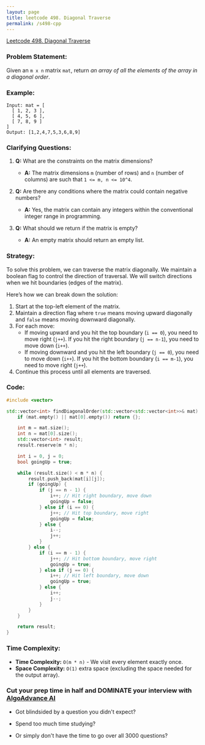 ```yaml
---
layout: page
title: leetcode 498. Diagonal Traverse
permalink: /s498-cpp
---
```

[Leetcode 498. Diagonal Traverse](https://algoadvance.github.io/algoadvance/l498)
### Problem Statement:
Given an `m x n` matrix `mat`, return _an array of all the elements of the array in a diagonal order_.

### Example:
```
Input: mat = [
  [ 1, 2, 3 ],
  [ 4, 5, 6 ],
  [ 7, 8, 9 ]
]
Output: [1,2,4,7,5,3,6,8,9]
```

### Clarifying Questions:
1. **Q:** What are the constraints on the matrix dimensions?
   - **A:** The matrix dimensions `m` (number of rows) and `n` (number of columns) are such that `1 <= m, n <= 10^4`.

2. **Q:** Are there any conditions where the matrix could contain negative numbers?
   - **A:** Yes, the matrix can contain any integers within the conventional integer range in programming.

3. **Q:** What should we return if the matrix is empty?
   - **A:** An empty matrix should return an empty list.

### Strategy:
To solve this problem, we can traverse the matrix diagonally. We maintain a boolean flag to control the direction of traversal. We will switch directions when we hit boundaries (edges of the matrix).

Here’s how we can break down the solution:
1. Start at the top-left element of the matrix.
2. Maintain a direction flag where `true` means moving upward diagonally and `false` means moving downward diagonally.
3. For each move:
   - If moving upward and you hit the top boundary (`i == 0`), you need to move right (`j++`). If you hit the right boundary (`j == n-1`), you need to move down (`i++`).
   - If moving downward and you hit the left boundary (`j == 0`), you need to move down (`i++`). If you hit the bottom boundary (`i == m-1`), you need to move right (`j++`).
4. Continue this process until all elements are traversed.

### Code:
```cpp
#include <vector>

std::vector<int> findDiagonalOrder(std::vector<std::vector<int>>& mat) {
    if (mat.empty() || mat[0].empty()) return {};

    int m = mat.size();
    int n = mat[0].size();
    std::vector<int> result;
    result.reserve(m * n);

    int i = 0, j = 0;
    bool goingUp = true;

    while (result.size() < m * n) {
        result.push_back(mat[i][j]);
        if (goingUp) {
            if (j == n - 1) {
                i++; // Hit right boundary, move down
                goingUp = false;
            } else if (i == 0) {
                j++; // Hit top boundary, move right
                goingUp = false;
            } else {
                i--;
                j++;
            }
        } else {
            if (i == m - 1) {
                j++; // Hit bottom boundary, move right
                goingUp = true;
            } else if (j == 0) {
                i++; // Hit left boundary, move down
                goingUp = true;
            } else {
                i++;
                j--;
            }
        }
    }

    return result;
}
```

### Time Complexity:
- **Time Complexity:** `O(m * n)` - We visit every element exactly once.
- **Space Complexity:** `O(1)` extra space (excluding the space needed for the output array).


### Cut your prep time in half and DOMINATE your interview with [AlgoAdvance AI](https://algoAdvance.com)

- Got blindsided by a question you didn't expect?

- Spend too much time studying?

- Or simply don't have the time to go over all 3000 questions?

